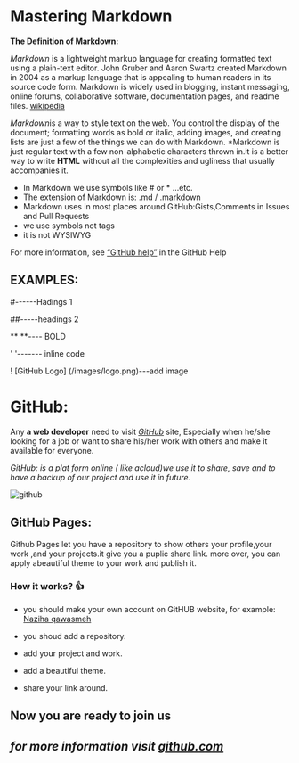 
# Mastering Markdown
**The Definition of Markdown:**

*Markdown* is a lightweight markup language for creating formatted text using a plain-text editor. John Gruber and Aaron Swartz created Markdown in 2004 as a markup language that is appealing to human readers in its source code form. Markdown is widely used in blogging, instant messaging, online forums, collaborative software, documentation pages, and readme files. [wikipedia](https://en.wikipedia.org/wiki/Markdown)

*Markdown*is a way to style text on the web. You control the display of the document; formatting words as bold or italic, adding images, and creating lists are just a few of the things we can do with Markdown.
*Markdown is just regular text with a few non-alphabetic characters thrown in.it is a better way to write **HTML** without all the complexities and ugliness that usually accompanies it.

- In Markdown we use symbols like # or * ...etc.
- The extension of Markdown is: .md / .markdown
- Markdown uses in most places around GitHub:Gists,Comments in Issues and Pull Requests
- we use symbols not tags
- it is not WYSIWYG

For more information, see [“GitHub help”](https://docs.github.com/en/github/writing-on-github) in the GitHub Help


## EXAMPLES:

#------Hadings 1

##-----headings 2

 **  **---- BOLD

 '  '------- inline code
 
 ! [GitHub Logo] (/images/logo.png)---add image
 
 
 
 
 
 # GitHub:
 
  Any **a web developer** need to visit [*GitHub*](http://www.github.com) site, Especially when he/she looking for a job or want to share his/her work with others and make it available for everyone.
  
  *GitHub: is a plat form online ( like acloud)we use it to share, save and to have a backup of our project and use it in future.*
  
![github](https://user-images.githubusercontent.com/85103746/120229994-0febff80-c257-11eb-95e5-2abd3f8d9bc2.png)
  
  ## GitHub Pages:
  
  Github Pages let you have a repository to show others your profile,your work ,and your projects.it give you a puplic share link. more over, you can apply abeautiful theme to your work and publish it.
  
  ### How it works? :+1:
  
 * you should make your own account on GitHUB website, for example:
  [Naziha qawasmeh](https://github.com/naziha1986)
  
  * you shoud add a repository.
  * add your project and work.
  * add a beautiful theme.
  * share your link around.
  
  ## Now you are ready to join us
  
  ## *for more information visit [github.com](https://pages.github.com)*
  
  
  
  

